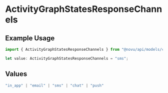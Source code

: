 # ActivityGraphStatesResponseChannels

## Example Usage

```typescript
import { ActivityGraphStatesResponseChannels } from "@novu/api/models/components";

let value: ActivityGraphStatesResponseChannels = "sms";
```

## Values

```typescript
"in_app" | "email" | "sms" | "chat" | "push"
```